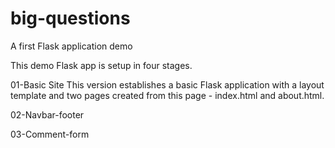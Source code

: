 # big-questions
A first Flask application demo

This demo Flask app is setup in four stages.

01-Basic Site
This version establishes a basic Flask application with a layout template and two pages created from this page - index.html and about.html.

02-Navbar-footer

03-Comment-form
